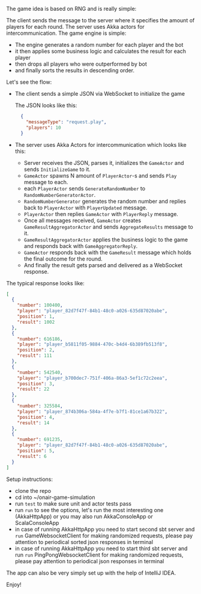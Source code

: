 The game idea is based on RNG and is really simple:

The client sends the message to the server where it specifies the amount of players for each round. The server uses Akka actors for intercommunication. The game engine is simple:
- The engine generates a random number for each player and the bot
- it then applies some business logic and calculates the result for each player
- then drops all players who were outperformed by bot
- and finally sorts the results in descending order.

Let's see the flow:

- The client sends a simple JSON via WebSocket to initialize the game
  
  The JSON looks like this:
  ```json
    {
      "messageType": "request.play",
      "players": 10
    }
  ```
  
- The server uses Akka Actors for intercommunication which looks like this:
  - Server receives the JSON, parses it, initializes the `GameActor` and sends `InitializeGame` to it.
  - `GameActor` spawns N amount of `PlayerActor`-s and sends `Play` message to each.
  - each `PlayerActor` sends `GenerateRandomNumber` to `RandomNumberGeneratorActor`.
  - `RandomNumberGenerator` generates the random number and replies back to `PlayerActor` with `PlayerUpdated` message.
  - `PlayerActor` then replies `GameActor` with `PlayerReply` message.
  - Once all messages received, `GameActor` creates `GameResultAggregatorActor` and sends `AggregateResults` message to it.
  - `GameResultAggregatorActor` applies the business logic to the game and responds back with `GameAggregatorReply`.
  - `GameActor` responds back with the `GameResult` message which holds the final outcome for the round.
  - And finally the result gets parsed and delivered as a WebSocket response.

The typical response looks like:

```json
[
  {
    "number": 100400,
    "player": "player_82d7f47f-84b1-48c0-a026-635d87020abe",
    "position": 1,
    "result": 1002
  },
  {
    "number": 616186,
    "player": "player_b5811f05-9884-470c-b4d4-6b389fb513f8",
    "position": 2,
    "result": 111
  },
  {
    "number": 542540,
    "player": "player_b700dec7-751f-406a-86a3-5ef1c72c2eea",
    "position": 3,
    "result": 22
  },
  {
    "number": 325584,
    "player": "player_874b306a-584a-4f7e-b7f1-81ce1a67b322",
    "position": 4,
    "result": 14
  },
  {
    "number": 691235,
    "player": "player_82d7f47f-84b1-48c0-a026-635d87020abe",
    "position": 5,
    "result": 6
  }
]
```

Setup instructions:
  - clone the repo
  - cd into ~/onair-game-simulation
  - run `test` to make sure unit and actor tests pass
  - run `run` to see the options, let's run the most interesting one (AkkaHttpApp) or you may also run AkkaConsoleApp or ScalaConsoleApp
  - in case of running AkkaHttpApp you need to start second sbt server and `run` GameWebsocketClient for making randomized requests, please pay attention to periodical sorted json responses in terminal
  - in case of running AkkaHttpApp you need to start third sbt server and run `run` PingPongWebsocketClient for making randomized requests, please pay attention to periodical json responses in terminal

The app can also be very simply set up with the help of IntelliJ IDEA.

Enjoy!
